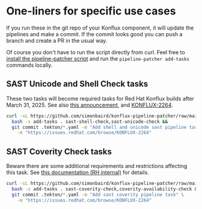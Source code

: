 # One-liners for specific use cases

If you run these in the git repo of your Konflux component, it will update the
pipelines and make a commit. If the commit looks good you can push a branch and
create a PR in the usual way.

Of course you don't have to run the script directly from curl. Feel
free to [install the pipeline-patcher script](README.md) and run the
`pipeline-patcher add-tasks` commands locally.

## SAST Unicode and Shell Check tasks

These two tasks will become required tasks for Red Hat Konflux builds after
March 31, 2025. See also [this
announcement](https://groups.google.com/a/redhat.com/g/konflux-announce/c/OEcuK1Sr7dI/m/xKwD_bMcAQAJ),
and [KONFLUX-2264](https://issues.redhat.com/browse/KONFLUX-2264).

```bash
curl -sL https://github.com/simonbaird/konflux-pipeline-patcher/raw/main/pipeline-patcher |
  bash -s add-tasks . sast-shell-check,sast-unicode-check &&
  git commit .tekton/*.yaml -m "Add shell and unicode sast pipeline tasks" \
    -m "https://issues.redhat.com/browse/KONFLUX-2264"
```

## SAST Coverity Check tasks

Beware there are some additional requirements and restrictions affecting this
task. See [this documentation (RH internal)](https://konflux.pages.redhat.com/docs/users/getting-started/components-applications.html#_sast_coverity_check_task)
for details.

```bash
curl -sL https://github.com/simonbaird/konflux-pipeline-patcher/raw/main/pipeline-patcher |
  bash -s add-tasks . sast-coverity-check,coverity-availability-check &&
  git commit .tekton/*.yaml -m "Add sast coverity pipeline task" \
    -m "https://issues.redhat.com/browse/KONFLUX-2264"
```
